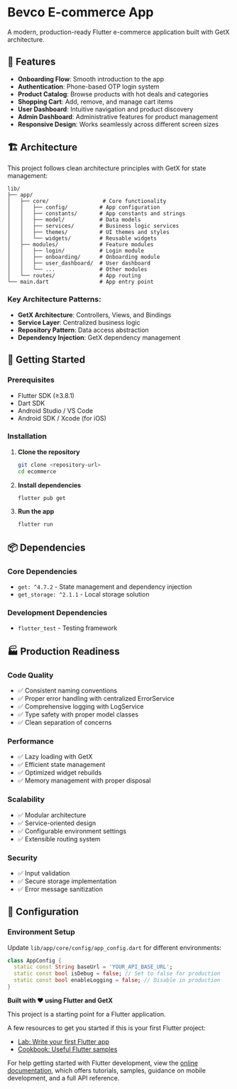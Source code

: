 # Bevco E-commerce App

A modern, production-ready Flutter e-commerce application built with GetX architecture.

## 📱 Features

- **Onboarding Flow**: Smooth introduction to the app
- **Authentication**: Phone-based OTP login system
- **Product Catalog**: Browse products with hot deals and categories
- **Shopping Cart**: Add, remove, and manage cart items
- **User Dashboard**: Intuitive navigation and product discovery
- **Admin Dashboard**: Administrative features for product management
- **Responsive Design**: Works seamlessly across different screen sizes

## 🏗️ Architecture

This project follows clean architecture principles with GetX for state management:

```
lib/
├── app/
│   ├── core/                 # Core functionality
│   │   ├── config/          # App configuration
│   │   ├── constants/       # App constants and strings
│   │   ├── model/           # Data models
│   │   ├── services/        # Business logic services
│   │   ├── themes/          # UI themes and styles
│   │   └── widgets/         # Reusable widgets
│   ├── modules/             # Feature modules
│   │   ├── login/           # Login module
│   │   ├── onboarding/      # Onboarding module
│   │   ├── user_dashboard/  # User dashboard
│   │   └── ...              # Other modules
│   └── routes/              # App routing
└── main.dart                # App entry point
```

### Key Architecture Patterns:

- **GetX Architecture**: Controllers, Views, and Bindings
- **Service Layer**: Centralized business logic
- **Repository Pattern**: Data access abstraction
- **Dependency Injection**: GetX dependency management

## 🚀 Getting Started

### Prerequisites

- Flutter SDK (≥3.8.1)
- Dart SDK
- Android Studio / VS Code
- Android SDK / Xcode (for iOS)

### Installation

1. **Clone the repository**
   ```bash
   git clone <repository-url>
   cd ecommerce
   ```

2. **Install dependencies**
   ```bash
   flutter pub get
   ```

3. **Run the app**
   ```bash
   flutter run
   ```

## 📦 Dependencies

### Core Dependencies
- `get: ^4.7.2` - State management and dependency injection
- `get_storage: ^2.1.1` - Local storage solution

### Development Dependencies
- `flutter_test` - Testing framework

## 🏭 Production Readiness

### Code Quality
- ✅ Consistent naming conventions
- ✅ Proper error handling with centralized ErrorService
- ✅ Comprehensive logging with LogService
- ✅ Type safety with proper model classes
- ✅ Clean separation of concerns

### Performance
- ✅ Lazy loading with GetX
- ✅ Efficient state management
- ✅ Optimized widget rebuilds
- ✅ Memory management with proper disposal

### Scalability
- ✅ Modular architecture
- ✅ Service-oriented design
- ✅ Configurable environment settings
- ✅ Extensible routing system

### Security
- ✅ Input validation
- ✅ Secure storage implementation
- ✅ Error message sanitization

## 🔧 Configuration

### Environment Setup

Update `lib/app/core/config/app_config.dart` for different environments:

```dart
class AppConfig {
  static const String baseUrl = 'YOUR_API_BASE_URL';
  static const bool isDebug = false; // Set to false for production
  static const bool enableLogging = false; // Disable in production
}
```

**Built with ❤️ using Flutter and GetX**

This project is a starting point for a Flutter application.

A few resources to get you started if this is your first Flutter project:

- [Lab: Write your first Flutter app](https://docs.flutter.dev/get-started/codelab)
- [Cookbook: Useful Flutter samples](https://docs.flutter.dev/cookbook)

For help getting started with Flutter development, view the
[online documentation](https://docs.flutter.dev/), which offers tutorials,
samples, guidance on mobile development, and a full API reference.

